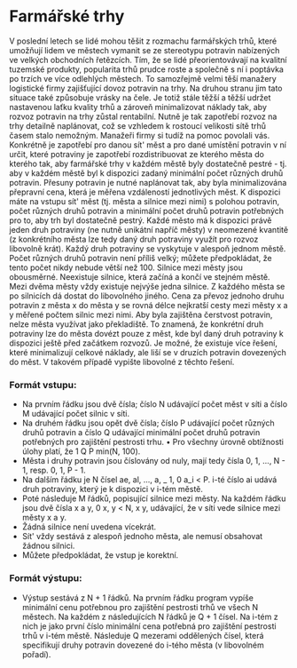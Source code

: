 # Farmářské trhy 

V poslední letech se lidé mohou těšit z rozmachu farmářských trhů, které umožňují lidem ve městech vymanit se ze stereotypu potravin nabízených ve velkých obchodních řetězcích. Tím, že se lidé přeorientovávají na kvalitní tuzemské produkty, popularita trhů prudce roste a společně s ní i poptávka po trzích ve více odlehlých městech. To samozřejmě velmi těší manažery logistické firmy zajišťující dovoz potravin na trhy. Na druhou stranu jim tato situace také způsobuje vrásky na čele. Je totiž stále těžší a těžší udržet nastavenou laťku kvality trhů a zároveň minimalizovat náklady tak, aby rozvoz potravin na trhy zůstal rentabilní. Nutně je tak zapotřebí rozvoz na trhy detailně naplánovat, což se vzhledem k rostoucí velikosti sítě trhů časem stalo nemožným. Manažeři firmy si tudíž na pomoc povolali vás. Konkrétně je zapotřebí pro danou sít' měst a pro dané umístění potravin v ní určit, které potraviny je zapotřebí rozdistribuovat ze kterého města do kterého tak, aby farmářské trhy v každém městě byly dostatečně pestré - tj. aby v každém městě byl k dispozici zadaný minimální počet různých druhů potravin. Přesuny potravin je nutné naplánovat tak, aby byla minimalizována přepravní cena, která je měřena vzdáleností jednotlivých měst. K dispozici máte na vstupu sít' měst (tj. města a silnice mezi nimi) s polohou potravin, počet různých druhů potravin a minimální počet druhů potravin potřebných pro to, aby trh byl dostatečně pestrý. Každé město má k dispozici právě jeden druh potraviny (ne nutně unikátní napříč městy) v neomezené kvantitě (z konkrétního města lze tedy daný druh potraviny využít pro rozvoz libovolně krát). Každý druh potraviny se vyskytuje v alespoň jednom městě. Počet různých druhů potravin není příliš velký; můžete předpokládat, že tento počet nikdy nebude větší než 100. Silnice mezi městy jsou obousměrné. Neexistuje silnice, která začíná a končí ve stejném městě. Mezi dvěma městy vždy existuje nejvýše jedna silnice. Z každého města se po silnicích dá dostat do libovolného jiného. Cena za převoz jednoho druhu potravin z města x do města y se rovná délce nejkratší cesty mezi městy x a y měřené počtem silnic mezi nimi. Aby byla zajištěna čerstvost potravin, nelze města využívat jako překladiště. To znamená, že konkrétní druh potraviny lze do města dovézt pouze z měst, kde byl daný druh potraviny k dispozici ještě před začátkem rozvozů. Je možné, že existuje více řešení, které minimalizují celkové náklady, ale liší se v druzích potravin dovezených do měst. V takovém případě vypište libovolné z těchto řešení. 

### Formát vstupu: 
- Na prvním řádku jsou dvě čísla; číslo N udávající počet měst v síti a číslo M udávající počet silnic v síti. 
- Na druhém řádku jsou opět dvě čísla; číslo P udávající počet různých druhů potravin a číslo Q udávající minimální počet druhů potravin potřebných pro zajištění pestrosti trhu. • Pro všechny úrovně obtížnosti úlohy platí, že 1 Q P min(N, 100). 
- Města i druhy potravin jsou číslovány od nuly, mají tedy čísla 0, 1, ..., N - 1, resp. 0, 1, P - 1. 
- Na dalším řádku je N čísel ae, al, ..., a, _ 1, 0 a_i < P. i-té číslo ai udává druh potraviny, který je k dispozici v i-tém městě. 
- Poté následuje M řádků, popisující silnice mezi městy. Na každém řádku jsou dvě čísla x a y, 0 x, y < N, x y, udávající, že v síti vede silnice mezi městy x a y. 
- Žádná silnice není uvedena vícekrát. 
- Sít' vždy sestává z alespoň jednoho města, ale nemusí obsahovat žádnou silnici.
- Můžete předpokládat, že vstup je korektní. 

### Formát výstupu: 
- Výstup sestává z N + 1 řádků. Na prvním řádku program vypíše minimální cenu potřebnou pro zajištění pestrosti trhů ve všech N městech. Na každém z následujících N řádků je Q + 1 čísel. Na i-tém z nich je jako první číslo minimální cena potřebná pro zajištění pestrosti trhů v i-tém městě. Následuje Q mezerami oddělených čísel, která specifikují druhy potravin dovezené do i-tého města (v libovolném pořadí).